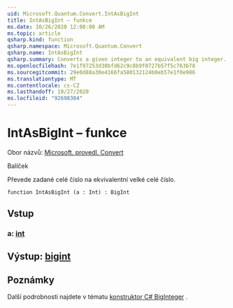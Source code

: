 ```yaml
---
uid: Microsoft.Quantum.Convert.IntAsBigInt
title: IntAsBigInt – funkce
ms.date: 10/26/2020 12:00:00 AM
ms.topic: article
qsharp.kind: function
qsharp.namespace: Microsoft.Quantum.Convert
qsharp.name: IntAsBigInt
qsharp.summary: Converts a given integer to an equivalent big integer.
ms.openlocfilehash: 7e1f97253d30bfd62c9c8b9f0727b57f5c763b78
ms.sourcegitcommit: 29e0d88a30e4166fa580132124b0eb57e1f0e986
ms.translationtype: MT
ms.contentlocale: cs-CZ
ms.lasthandoff: 10/27/2020
ms.locfileid: "92698304"
---
```

# <a name="intasbigint-function"></a>IntAsBigInt – funkce

Obor názvů: [Microsoft. provedl. Convert](xref:Microsoft.Quantum.Convert)

Balíček [](https://nuget.org/packages/)


Převede zadané celé číslo na ekvivalentní velké celé číslo.

```qsharp
function IntAsBigInt (a : Int) : BigInt
```


## <a name="input"></a>Vstup

### <a name="a--int"></a>a: [int](xref:microsoft.quantum.lang-ref.int)





## <a name="output--bigint"></a>Výstup: [bigint](xref:microsoft.quantum.lang-ref.bigint)



## <a name="remarks"></a>Poznámky

Další podrobnosti najdete v tématu [konstruktor C# BigInteger](https://docs.microsoft.com/dotnet/api/system.numerics.biginteger.-ctor?view=netframework-4.7.2#System_Numerics_BigInteger__ctor_System_Int64_) .